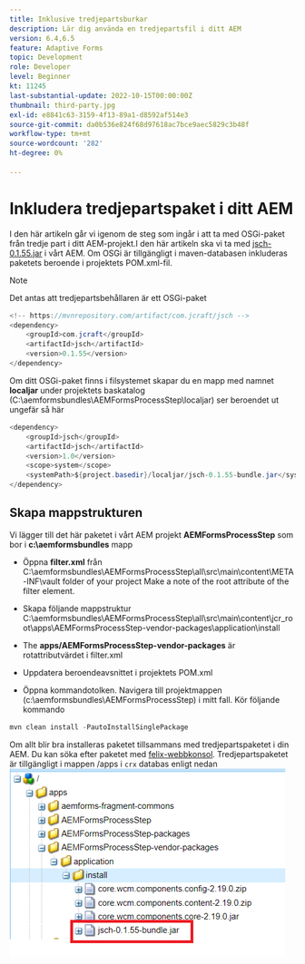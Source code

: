 ```yaml
---
title: Inklusive tredjepartsburkar
description: Lär dig använda en tredjepartsfil i ditt AEM
version: 6.4,6.5
feature: Adaptive Forms
topic: Development
role: Developer
level: Beginner
kt: 11245
last-substantial-update: 2022-10-15T00:00:00Z
thumbnail: third-party.jpg
exl-id: e8841c63-3159-4f13-89a1-d8592af514e3
source-git-commit: da0b536e824f68d97618ac7bce9aec5829c3b48f
workflow-type: tm+mt
source-wordcount: '282'
ht-degree: 0%

---
```


# Inkludera tredjepartspaket i ditt AEM

I den här artikeln går vi igenom de steg som ingår i att ta med OSGi-paket från tredje part i ditt AEM-projekt.I den här artikeln ska vi ta med [jsch-0.1.55.jar](https://repo1.maven.org/maven2/com/jcraft/jsch/0.1.55/jsch-0.1.55.jar) i vårt AEM.  Om OSGi är tillgängligt i maven-databasen inkluderas paketets beroende i projektets POM.xml-fil.

>[!NOTE]
> Det antas att tredjepartsbehållaren är ett OSGi-paket

```java
<!-- https://mvnrepository.com/artifact/com.jcraft/jsch -->
<dependency>
    <groupId>com.jcraft</groupId>
    <artifactId>jsch</artifactId>
    <version>0.1.55</version>
</dependency>
```

Om ditt OSGi-paket finns i filsystemet skapar du en mapp med namnet **localjar** under projektets baskatalog (C:\aemformsbundles\AEMFormsProcessStep\localjar) ser beroendet ut ungefär så här

```java
<dependency>
    <groupId>jsch</groupId>
    <artifactId>jsch</artifactId>
    <version>1.0</version>
    <scope>system</scope>
    <systemPath>${project.basedir}/localjar/jsch-0.1.55-bundle.jar</systemPath>
</dependency>
```

## Skapa mappstrukturen

Vi lägger till det här paketet i vårt AEM projekt **AEMFormsProcessStep** som bor i **c:\aemformsbundles** mapp

* Öppna **filter.xml** från C:\aemformsbundles\AEMFormsProcessStep\all\src\main\content\META-INF\vault folder of your project Make a note of the root attribute of the filter element.

* Skapa följande mappstruktur C:\aemformsbundles\AEMFormsProcessStep\all\src\main\content\jcr_root\apps\AEMFormsProcessStep-vendor-packages\application\install
* The **apps/AEMFormsProcessStep-vendor-packages** är rotattributvärdet i filter.xml
* Uppdatera beroendeavsnittet i projektets POM.xml
* Öppna kommandotolken. Navigera till projektmappen (c:\aemformsbundles\AEMFormsProcessStep) i mitt fall. Kör följande kommando

```java
mvn clean install -PautoInstallSinglePackage
```

Om allt blir bra installeras paketet tillsammans med tredjepartspaketet i din AEM. Du kan söka efter paketet med [felix-webbkonsol](http://localhost:4502/system/console/bundles). Tredjepartspaketet är tillgängligt i mappen /apps i `crx` databas enligt nedan
![tredje part](assets/custom-bundle1.png)
